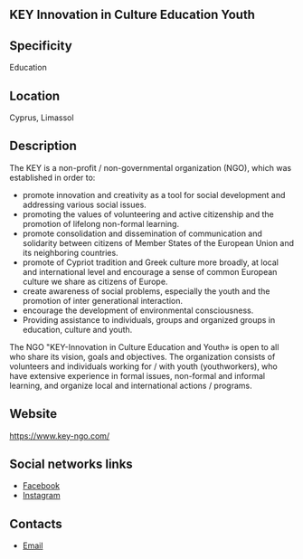 ## KEY Innovation in Culture Education Youth

## Specificity
Education

## Location
Cyprus, Limassol

## Description
The KEY is a non-profit / non-governmental organization (NGO), which was established in order to:
- promote innovation and creativity as a tool for social development and addressing various social issues.
- promoting the values of volunteering and active citizenship and the promotion of lifelong non-formal learning.
- promote consolidation and dissemination of communication and solidarity between citizens of Member States of the European Union and its neighboring countries.
- promote of Cypriot tradition and Greek culture more broadly, at local and international level and encourage a sense of common European culture we share as citizens of Europe.
- create awareness of social problems, especially the youth and the promotion of inter generational interaction.
- encourage the development of environmental consciousness.
- Providing assistance to individuals, groups and organized groups in education, culture and youth.

The NGO "KEY-Innovation in Culture Education and Youth» is open to all who share its vision, goals and objectives.
The organization consists of volunteers and individuals working for / with youth (youthworkers), who have extensive experience in formal issues, non-formal and informal learning, and organize local and international actions / programs.

## Website
https://www.key-ngo.com/

## Social networks links
- [Facebook](https://www.facebook.com/ngo.key.cy/)
- [Instagram](https://www.instagram.com/ngo_key/)

## Contacts
- [Email](mailto:keycyyouth@gmail.com)

